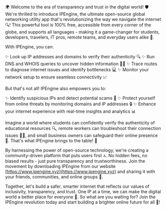 🌍 Welcome to the era of transparency and trust in the digital world! 🛡️ We're thrilled to introduce IPEngine, the ultimate open-source global networking utility app that's revolutionizing the way we navigate the internet 🔍! This powerful tool is 100% free, accessible from every corner of the globe, and supports all languages - making it a game-changer for students, developers, travelers, IT pros, remote teams, and everyday users alike 📡.

With IPEngine, you can:

✨ Look up IP addresses and domains to verify their authenticity 🔍
✨ Run DNS and WHOIS queries to uncover hidden information 🕵️‍♀️
✨ Trace routes to diagnose internet issues and identify bottlenecks 💻
✨ Monitor your network setup to ensure seamless connectivity 📈

But that's not all! IPEngine also empowers you to:

✨ Identify suspicious IPs and detect potential scams 💸
✨ Protect yourself from online threats by monitoring domains and IP addresses 🔒
✨ Enhance your internet experience with real-time insights and analytics 📊

Imagine a world where students can confidently verify the authenticity of educational resources 🔍, remote workers can troubleshoot their connection issues 🕵️‍♂️, and small business owners can safeguard their online presence 💸. That's what IPEngine brings to the table! 🚀

By harnessing the power of open-source technology, we're creating a community-driven platform that puts users first 🔝. No hidden fees, no biased results - just pure transparency and trustworthiness. Join the movement by downloading IPEngine from our website [https://www.ipengine.xyz](https://www.ipengine.xyz) and sharing it with your friends, communities, and online groups 🤩.

Together, let's build a safer, smarter internet that reflects our values of inclusivity, transparency, and trust. One IP at a time, we can make the digital world a better place for everyone 🌟. So what are you waiting for? Join the IPEngine revolution today and start building a brighter online future for all 🚀!